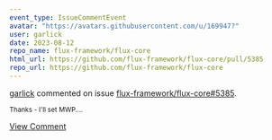 ```yaml
---
event_type: IssueCommentEvent
avatar: "https://avatars.githubusercontent.com/u/169947?"
user: garlick
date: 2023-08-12
repo_name: flux-framework/flux-core
html_url: https://github.com/flux-framework/flux-core/pull/5385
repo_url: https://github.com/flux-framework/flux-core
---
```


<a href='https://github.com/garlick' target='_blank'>garlick</a> commented on issue <a href='https://github.com/flux-framework/flux-core/pull/5385' target='_blank'>flux-framework/flux-core#5385</a>.

<small>Thanks - I'll set MWP....</small>

<a href='https://github.com/flux-framework/flux-core/pull/5385' target='_blank'>View Comment</a>